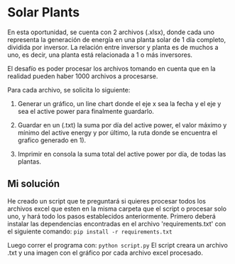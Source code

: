 # Solar Plants
En esta oportunidad, se cuenta con 2 archivos (.xlsx), donde cada uno representa la generación de energía en una planta solar de 1 día completo, dividida por inversor. La relación entre inversor y planta es de muchos a uno, es decir, una planta está relacionada a 1 o más inversores.

El desafío es poder procesar los archivos tomando en cuenta que en la realidad pueden haber 1000 archivos a procesarse.

Para cada archivo, se solicita lo siguiente:

1) Generar un gráfico, un line chart donde el eje x sea la fecha y el eje y sea el active power para finalmente guardarlo.

2) Guardar en un (.txt) la suma por día del active power, el valor máximo y mínimo del active energy y por último, la ruta donde se encuentra el grafico generado en 1).

3) Imprimir en consola la suma total del active power por día, de todas las plantas.

## Mi solución
He creado un script que te preguntará si quieres procesar todos los archivos excel que esten en la misma carpeta que el script o procesar solo uno, y hará todo los pasos establecidos anteriormente.
Primero deberá instalar las dependencias encontradas en el archivo 'requirements.txt' con el siguiente comando:
`pip install -r requirements.txt`

Luego correr el programa con:
`python script.py`
El script creara un archivo .txt y una imagen con el gráfico por cada archivo excel procesado.
